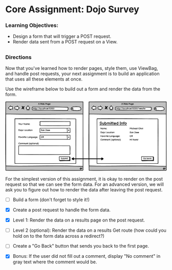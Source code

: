 # Core Assignment: Dojo Survey

### Learning Objectives:

- Design a form that will trigger a POST request.
- Render data sent from a POST request on a View.

##

### Directions

Now that you've learned how to render pages, style them, use ViewBag, and handle post requests, your next assignment is to build an application that uses all these elements at once.

Use the wireframe below to build out a form and render the data from the form.

![](asset/1665781364__SurveyWithModel.png)

For the simplest version of this assignment, it is okay to render on the post request so that we can see the form data. For an advanced version, we will ask you to figure out how to render the data after leaving the post request.

- [ ] Build a form (don't forget to style it!)

- [x] Create a post request to handle the form data.

- [x] Level 1: Render the data on a results page on the post request.

- [ ] Level 2 (optional): Render the data on a results Get route (how could you hold on to the form data across a redirect?)

- [ ] Create a "Go Back" button that sends you back to the first page.

- [x] Bonus: If the user did not fill out a comment, display "No comment" in gray text where the comment would be.
